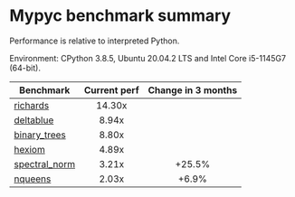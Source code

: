 # Mypyc benchmark summary

Performance is relative to interpreted Python.

Environment: CPython 3.8.5, Ubuntu 20.04.2 LTS and Intel Core i5-1145G7 (64-bit).

| Benchmark | Current perf | Change in 3 months |
| --- | :---: | :---: |
| [richards](benchmarks/richards.md) | 14.30x |  |
| [deltablue](benchmarks/deltablue.md) | 8.94x |  |
| [binary_trees](benchmarks/binary_trees.md) | 8.80x |  |
| [hexiom](benchmarks/hexiom.md) | 4.89x |  |
| [spectral_norm](benchmarks/spectral_norm.md) | 3.21x | +25.5% |
| [nqueens](benchmarks/nqueens.md) | 2.03x | +6.9% |
